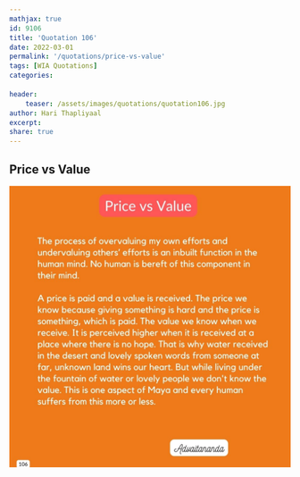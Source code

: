 ```yaml
---
mathjax: true
id: 9106
title: 'Quotation 106'
date: 2022-03-01
permalink: '/quotations/price-vs-value'
tags: [WIA Quotations] 
categories: 

header:
    teaser: /assets/images/quotations/quotation106.jpg
author: Hari Thapliyaal 
excerpt:
share: true 
---
```


## Price vs Value

![Price vs Value](/assets/images/quotations/quotation106.jpg)
